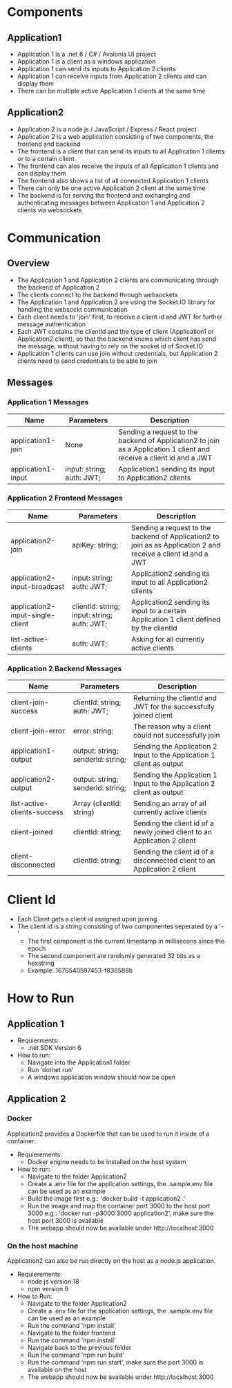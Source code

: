 # Components

## Application1

- Application 1 is a .net 6 / C# / Avalonia UI project
- Application 1 is a client as a windows application 
- Application 1 can send its inputs to Application 2 clients
- Application 1 can receive inputs from Application 2 clients and can display them
- There can be multiple active Application 1 clients at the same time

## Application2

- Application 2 is a node.js / JavaScript / Express / React project
- Application 2 is a web application consisting of two components, the frontend and backend
- The frontend is a client that can send its inputs to all Application 1 clients or to a certain client
- The frontend can alos receive the inputs of all Application 1 clients and can display them
- The frontend also shows a list of all connected Application 1 clients
- There can only be one active Application 2 client at the same time
- The backend is for serving the frontend and exchanging and authenticating messages between Application 1 and Application 2 clients via websockets

# Communication

## Overview

- The Application 1 and Application 2 clients are communicating through the backend of Application 2
- The clients connect to the backend through websockets
- The Application 1 and Application 2 are using the Socket.IO library for handling the websockt communication
- Each client needs to 'join' first, to receive a client id and JWT for further message authentication
- Each JWT contains the clientId and the type of client (Application1 or Application2 client), so that the backend knows which client has send the message, without having to rely on the socket id of Socket.IO
- Application 1 clients can use join without credentials, but Application 2 clients need to send credentials to be able to join

## Messages

### Application 1 Messages

|Name                | Parameters                | Description                                                                                                          |
|--------------------|---------------------------|----------------------------------------------------------------------------------------------------------------------|
| application1-join  | None                      | Sending a request to the backend of Application2 to join as a Application 1 client and receive a client id and a JWT |
| application1-input | input: string; auth: JWT; | Application1 sending its input to Application2 clients                                                               |

### Application 2 Frontend Messages 


|Name                              | Parameters                                  | Description                                                                                                    |
|----------------------------------|---------------------------------------------|----------------------------------------------------------------------------------------------------------------|
| application2-join                | apiKey: string;                             | Sending a request to the backend of Application2 to join as as Application 2 and receive a client id and a JWT |
| application2-input-broadcast     | input: string; auth: JWT;                   | Application2 sending its input to all Application2 clients                                                     |
| application2-input-single-client | clientId: string; input: string; auth: JWT; | Application2 sending its input to a certain Application 1 client defined by the clientId                       |
| list-active-clients              | auth: JWT;                                  | Asking for all currently active clients                                                                        |

### Application 2 Backend Messages


|Name                         | Parameters                        | Description                                                               |
|-----------------------------|-----------------------------------|---------------------------------------------------------------------------|
| client-join-success         | clientId: string; auth: JWT;      | Returning the clientId and JWT for the successfully joined client         |
| client-join-error           | error: string;                    | The reason why a client could not successfully join                       |
| application1-output         | output: string; senderId: string; | Sending the Application 2 Input to the Application 1 client as output     |
| application2-output         | output: string; senderId: string; | Sending the Application 1 Input to the Application 2 client as output     |
| list-active-clients-success | Array (clientId: string)          | Sending an array of all currently active clients                          |
| client-joined               | clientId: string;                 | Sending the client id of a newly joined client to an Application 2 client |
| client-disconnected         | clientId: string;                 | Sending the client id of a disconnected client to an Application 2 client |

# Client Id

- Each Client gets a client id assigned upon joining
- The client id is a string consisting of two componentes seperated by a '-'
	- The first component is the current timestamp in millisecons since the epoch
	- The second component are randomly generated 32 bits as a hexstring
	- Example: 1676540597453-f836588b

# How to Run

## Application 1

- Requierments:
    - .net SDK Version 6
- How to run:
    - Navigate into the Application1 folder
    - Run 'dotnet run'
    - A windows application window should now be open

## Application 2

### Docker

Application2 provides a Dockerfile that can be used to run it inside of a container.

- Requierements:
    - Docker engine needs to be installed on the host system
- How to run:
    - Navigate to the folder Application2
    - Create a .env file for the application settings, the .sample.env file can be used as an example
    - Build the image first e.g.: 'docker build -t application2 .'
    - Run the image and map the container port 3000 to the host port 3000 e.g.: 'docker run -p3000:3000 application2', make sure the host port 3000 is available
    - The webapp should now be available under http://localhost:3000

### On the host machine

Application2 can also be run directly on the host as a node.js application.

- Requierements:
    - node.js version 18
    - npm version 9
- How to Run:
    - Navigate to the folder Application2
    - Create a .env file for the application settings, the .sample.env file can be used as an example
    - Run the command 'npm install'
    - Navigate to the folder frontend
    - Run the command 'npm install'
    - Navigate back to the previous folder
    - Run the command 'npm run build'
    - Run the command 'npm run start', make sure the port 3000 is available on the host
    - The webapp should now be available under http://localhost:3000
